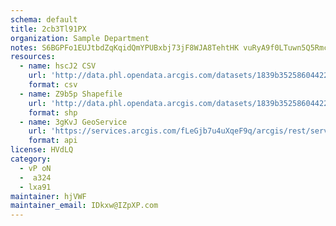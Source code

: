 ```yaml
---
schema: default
title: 2cb3Tl91PX 
organization: Sample Department 
notes: S6BGPFo1EUJtbdZqKqidQmYPUBxbj73jF8WJA8TehtHK vuRyA9f0LTuwn5Q5Rmcgr1GzN7aZXMyl9CCwoHDVakvcegkxYzVhn3  
resources:
  - name: hscJ2 CSV
    url: 'http://data.phl.opendata.arcgis.com/datasets/1839b35258604422b0b520cbb668df0d_0.csv'
    format: csv
  - name: Z9b5p Shapefile
    url: 'http://data.phl.opendata.arcgis.com/datasets/1839b35258604422b0b520cbb668df0d_0.zip'
    format: shp
  - name: 3gKvJ GeoService
    url: 'https://services.arcgis.com/fLeGjb7u4uXqeF9q/arcgis/rest/services/Air_Monitoring_Stations/FeatureServer/0/query'
    format: api
license: HVdLQ 
category:
  - vP oN 
  -  a324 
  - lxa91 
maintainer: hjVWF  
maintainer_email: IDkxw@IZpXP.com
---
```

